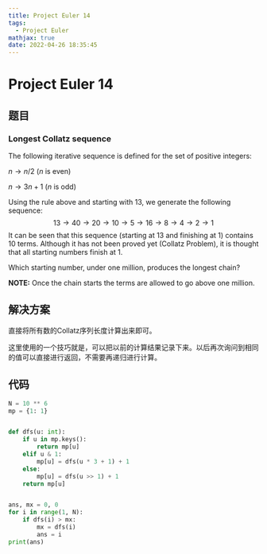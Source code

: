 ```yaml
---
title: Project Euler 14
tags:
  - Project Euler
mathjax: true
date: 2022-04-26 18:35:45
---
```


<escape><!-- more --></escape>

# Project Euler 14

## 题目

### Longest Collatz sequence

The following iterative sequence is defined for the set of positive integers:

$n \rightarrow n/2$ ($n$ is even)

$n \rightarrow 3n + 1$ ($n$ is odd)

Using the rule above and starting with $13$, we generate the following sequence:
$$13 \rightarrow 40 \rightarrow 20 \rightarrow 10 \rightarrow 5 \rightarrow 16 \rightarrow 8 \rightarrow 4 \rightarrow 2 \rightarrow 1$$
It can be seen that this sequence (starting at $13$ and finishing at $1$) contains $10$ terms. Although it has not been proved yet (Collatz Problem), it is thought that all starting numbers finish at $1$.

Which starting number, under one million, produces the longest chain?

**NOTE:** Once the chain starts the terms are allowed to go above one million.

## 解决方案

直接将所有数的Collatz序列长度计算出来即可。

这里使用的一个技巧就是，可以把以前的计算结果记录下来。以后再次询问到相同的值可以直接进行返回，不需要再递归进行计算。

## 代码

```py
N = 10 ** 6
mp = {1: 1}


def dfs(u: int):
    if u in mp.keys():
        return mp[u]
    elif u & 1:
        mp[u] = dfs(u * 3 + 1) + 1
    else:
        mp[u] = dfs(u >> 1) + 1
    return mp[u]


ans, mx = 0, 0
for i in range(1, N):
    if dfs(i) > mx:
        mx = dfs(i)
        ans = i
print(ans)
```
